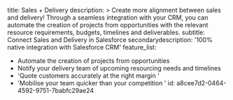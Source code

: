 title: Sales + Delivery
description: >
  Create more alignment between sales and delivery! Through a seamless integration with your CRM, you
  can automate the creation of projects from opportunities with the relevant resource requirements,
  budgets, timelines and deliverables.
subtitle: Connect Sales and Delivery in Salesforce
secondarydescription: '100% native integration with Salesforce CRM'
feature_list:
  - Automate the creation of projects from opportunities
  - Notify your delivery team of upcoming resourcing needs and timelines
  - 'Quote customers accurately at the right margin '
  - 'Mobilise your team quicker than your competition '
id: a8cee7d2-0464-4592-9751-7babfc29ae24

